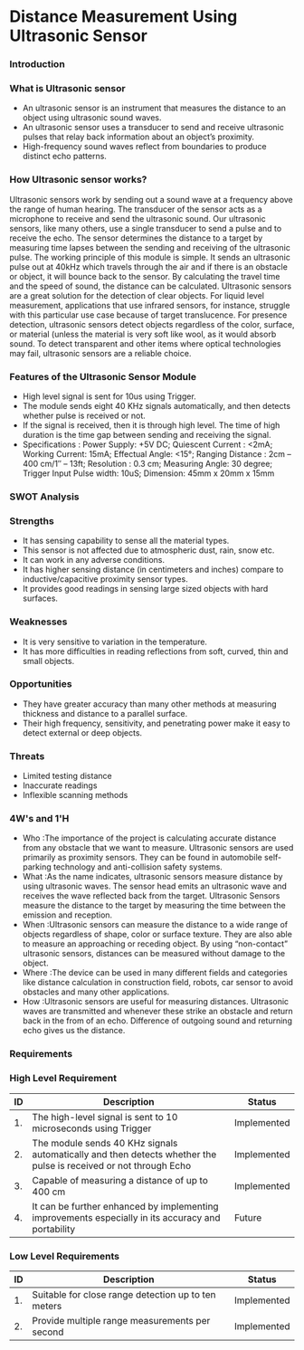 # Distance Measurement Using Ultrasonic Sensor
### Introduction
### What is Ultrasonic sensor
  -  An ultrasonic sensor is an instrument that measures the distance to an object using ultrasonic sound waves. 
  -  An ultrasonic sensor uses a transducer to send and receive ultrasonic pulses that relay back information about an object’s proximity. 
  -  High-frequency sound waves reflect from boundaries to produce distinct echo patterns.
### How Ultrasonic sensor works?
Ultrasonic sensors work by sending out a sound wave at a frequency above the range of human hearing.  The transducer of the sensor acts as a microphone to receive and send the ultrasonic sound. Our ultrasonic sensors, like many others, use a single transducer to send a pulse and to receive the echo.  The sensor determines the distance to a target by measuring time lapses between the sending and receiving of the ultrasonic pulse.
The working principle of this module is simple.  It sends an ultrasonic pulse out at 40kHz which travels through the air and if there is an obstacle or object, it will bounce back to the sensor.  By calculating the travel time and the speed of sound, the distance can be calculated. Ultrasonic sensors are a great solution for the detection of clear objects.  For liquid level measurement, applications that use infrared sensors, for instance, struggle with this particular use case because of target translucence. For presence detection, ultrasonic sensors detect objects regardless of the color, surface, or material (unless the material is very soft like wool, as it would absorb sound. To detect transparent and other items where optical technologies may fail, ultrasonic sensors are a reliable choice. 
### Features of the Ultrasonic Sensor Module
  -  High level signal is sent for 10us using Trigger.
  -  The module sends eight 40 KHz signals automatically, and then detects whether pulse is received or not.
  -  If the signal is received, then it is through high level. The time of high duration is the time gap between sending and receiving the signal.
  -  Specifications : Power Supply: +5V DC; Quiescent Current : <2mA; Working Current: 15mA; Effectual Angle: <15°; Ranging Distance : 2cm – 400 cm/1″ – 13ft; Resolution : 0.3 cm; Measuring Angle: 30 degree; Trigger Input Pulse width: 10uS; Dimension: 45mm x 20mm x 15mm
### SWOT Analysis
### Strengths
  -  It has sensing capability to sense all the material types.
  -  This sensor is not affected due to atmospheric dust, rain, snow etc.
  -  It can work in any adverse conditions.
  -  It has higher sensing distance (in centimeters and inches) compare to inductive/capacitive proximity sensor types.
  -  It provides good readings in sensing large sized objects with hard surfaces.
### Weaknesses
  -  It is very sensitive to variation in the temperature.
  -  It has more difficulties in reading reflections from soft, curved, thin and small objects.
### Opportunities
  -  They have greater accuracy than many other methods at measuring thickness and distance to a parallel surface.
  -  Their high frequency, sensitivity, and penetrating power make it easy to detect external or deep objects.
### Threats
  -  Limited testing distance
  -  Inaccurate readings
  -  Inflexible scanning methods
### 4W's and 1'H 
  -  Who :The importance of the project is calculating accurate distance from any obstacle that we want to measure. Ultrasonic sensors are used primarily as proximity sensors. They can be found in automobile self-parking technology and anti-collision safety systems.
  -  What :As the name indicates, ultrasonic sensors measure distance by using ultrasonic waves. The sensor head emits an ultrasonic wave and receives the wave reflected back from the target. Ultrasonic Sensors measure the distance to the target by measuring the time between the emission and reception.
  -  When :Ultrasonic sensors can measure the distance to a wide range of objects regardless of shape, color or surface texture. They are also able to measure an approaching or receding object. By using “non-contact” ultrasonic sensors, distances can be measured without damage to the object.
  -  Where :The device can be used in many different fields and categories like distance calculation in construction field, robots, car sensor to avoid obstacles and many other applications.
  -  How :Ultrasonic sensors are useful for measuring distances. Ultrasonic waves are transmitted and whenever these strike an obstacle and return back in the from of an echo. Difference of outgoing sound and returning echo gives us the distance.
### Requirements
### High Level Requirement
| ID | Description | Status |
| ----- | ----- | ----- |
| 1. | The high-level signal is sent to 10 microseconds using Trigger | Implemented |
| 2. | The module sends 40 KHz signals automatically and then detects whether the pulse is received or not through Echo| Implemented |
| 3. | Capable of measuring a distance of up to 400 cm| Implemented |
| 4. | It can be further enhanced by implementing improvements especially in its accuracy and portability | Future |
### Low Level Requirements
| ID | Description | Status |
| ----- | ----- | ----- |
| 1. | Suitable for close range detection up to ten meters | Implemented |
| 2. | Provide multiple range measurements per second| Implemented |
